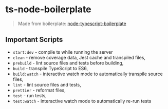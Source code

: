 # ts-node-boilerplate

> Made from boilerplate: [node-typescript-boilerplate](https://github.com/jsynowiec/node-typescript-boilerplate)

## Important Scripts

- `start:dev` - compile ts while running the server
- `clean` - remove coverage data, Jest cache and transpiled files,
- `prebuild` - lint source files and tests before building,
- `build` - transpile TypeScript to ES6,
- `build:watch` - interactive watch mode to automatically transpile source files,
- `lint` - lint source files and tests,
- `prettier` - reformat files,
- `test` - run tests,
- `test:watch` - interactive watch mode to automatically re-run tests
